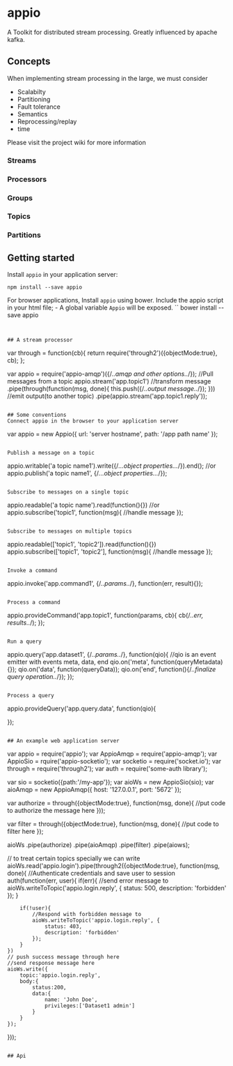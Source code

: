 # appio
A Toolkit for distributed stream processing. Greatly influenced by apache kafka.

## Concepts
When implementing stream processing in the large, we must consider

- Scalabilty
- Partitioning
- Fault tolerance
- Semantics
- Reprocessing/replay
- time

Please visit the project wiki for more information
### Streams
### Processors
### Groups
### Topics
### Partitions

## Getting started

Install ``appio`` in your application server:
```
npm install --save appio
```

For browser applications, Install ``appio`` using bower. Include the appio 
script in your html file; - A global variable ``Appio`` will be exposed.
``
bower install --save appio
```
```
<script src="/path to appio script"></script>
```

## A stream processor
```
var through = function(cb){
	return require('through2')({objectMode:true}, cb);
};

var appio = require('appio-amqp')({/*..amqp and other options..*/});
//Pull messages from a topic
appio.stream('app.topic1')
	//transform message
	.pipe(through(function(msg, done){
		this.push({/*..output message..*/});
	}))
	//emit output(to another topic)
	.pipe(appio.stream('app.topic1.reply'));
```

## Some conventions
Connect appio in the browser to your application server
```
var appio = new Appio({
	url: 'server hostname',
	path: '/app path name'
});
```

Publish a message on a topic
```
appio.writable('a topic name1').write({/*...object properties...*/}).end();
//or
appio.publish('a topic name1', {/*...object properties...*/});
```

Subscribe to messages on a single topic
```
appio.readable('a topic name').read(function(){})
//or
appio.subscribe('topic1', function(msg){
	//handle message
});

```

Subscribe to messages on multiple topics
```
appio.readable(['topic1', 'topic2']).read(function(){})
appio.subscribe(['topic1', 'topic2'], function(msg){
	//handle message
});

```

Invoke a command
```
appio.invoke('app.command1', {/*..params..*/}, function(err, result){});
```

Process a command
```
appio.provideCommand('app.topic1', function(params, cb){
	cb(/*..err, results..*/);
});
```

Run a query
```
appio.query('app.dataset1', {/*..params..*/}, function(qio){
	//qio is an event emitter with events meta, data, end
	qio.on('meta', function(queryMetadata){});
	qio.on('data', function(queryData));
	qio.on('end', function(){/*..finalize query operation..*/});
});
```

Process a query
```
appio.provideQuery('app.query.data', function(qio){

});
```

## An example web application server

```
var appio = require('appio');
var AppioAmqp = require('appio-amqp');
var AppioSio = rquire('appio-socketio');
var socketio = require('socket.io');
var through = require('through2');
var auth = require('some-auth library');

var sio = socketio({path:'/my-app'});
var aioWs = new AppioSio(sio);
var aioAmqp = new AppioAmqp({
	host: '127.0.0.1',
	port: '5672'
});

var authorize = through({objectMode:true}, function(msg, done){
	//put code to authorize the message here
}));

var filter = through({objectMode:true}, function(msg, done){
	//put code to filter here
});

aioWs
	.pipe(authorize)
	.pipe(aioAmqp)
	.pipe(filter)
	.pipe(aiows);

// to treat certain topics specially we can write
aioWs.read('appio.login').pipe(through2({objectMode:true}, function(msg, done){
	//Authenticate credentials and save user to session
	auth(function(err, user){
		if(err){
			//send error message to 
			aioWs.writeToTopic('appio.login.reply', {
				status: 500,
				description: 'forbidden'			
			});
		}
		
		if(!user){
			//Respond with forbidden message to 
			aioWs.writeToTopic('appio.login.reply', {
				status: 403,
				description: 'forbidden'			
			});
		}
	})
	// push success message through here
	//send response message here
	aioWs.write({
		topic:'appio.login.reply',
		body:{
			status:200,
			data:{
				name: 'John Doe',
				privileges:['Dataset1 admin']			
			}
		}
	});
}));

```

## Api


